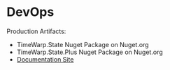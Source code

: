 # DevOps

Production Artifacts:

* TimeWarp.State Nuget Package on Nuget.org
* TimeWarp.State.Plus Nuget Package on Nuget.org
* [Documentation Site](https://timewarpengineering.github.io/blazor-state/)

